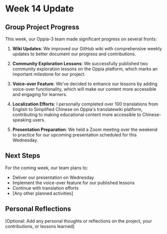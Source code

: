 # Week 14 Update

## Group Project Progress

This week, our Oppia-3 team made significant progress on several fronts:

1. **Wiki Updates**: We improved our GitHub wiki with comprehensive weekly updates to better document our progress and contributions.

2. **Community Exploration Lessons**: We successfully published two community exploration lessons on the Oppia platform, which marks an important milestone for our project.

3. **Voice-over Feature**: We've decided to enhance our lessons by adding voice-over functionality, which will make our content more accessible and engaging for learners.

4. **Localization Efforts**: I personally completed over 100 translations from English to Simplified Chinese on Oppia's translatewiki platform, contributing to making educational content more accessible to Chinese-speaking users.

5. **Presentation Preparation**: We held a Zoom meeting over the weekend to practice for our upcoming presentation scheduled for this Wednesday.

## Next Steps

For the coming week, our team plans to:

- Deliver our presentation on Wednesday
- Implement the voice-over feature for our published lessons
- Continue with translation efforts
- [Any other planned activities]

## Personal Reflections

[Optional: Add any personal thoughts or reflections on the project, your contributions, or lessons learned]
